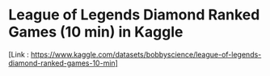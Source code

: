 
# League of Legends Diamond Ranked Games (10 min) in Kaggle
[Link : https://www.kaggle.com/datasets/bobbyscience/league-of-legends-diamond-ranked-games-10-min]
